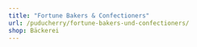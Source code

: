 ```yaml
---
title: "Fortune Bakers & Confectioners"
url: /puducherry/fortune-bakers-und-confectioners/
shop: Bäckerei
---
```

